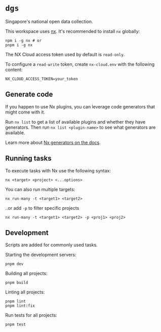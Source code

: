# `dgs`

Singapore's national open data collection.

This workspace uses [nx](https://nx.dev). It's recommended to install `nx` globally:

```shell
npm i -g nx # or
pnpm i -g nx
```

The NX Cloud access token used by default is `read-only`.

To configure a `read-write` token, create `nx-cloud.env` with the following content:

```env
NX_CLOUD_ACCESS_TOKEN=your_token
```

## Generate code

If you happen to use Nx plugins, you can leverage code generators that might come with it.

Run `nx list` to get a list of available plugins and whether they have generators. Then run `nx list <plugin-name>` to see what generators are available.

Learn more about [Nx generators on the docs](https://nx.dev/plugin-features/use-code-generators).

## Running tasks

To execute tasks with Nx use the following syntax:

```shell
nx <target> <project> <...options>
```

You can also run multiple targets:

```shell
nx run-many -t <target1> <target2>
```

..or add `-p` to filter specific projects

```shell
nx run-many -t <target1> <target2> -p <proj1> <proj2>
```

## Development

Scripts are added for commonly used tasks.

Starting the development servers:

```shell
pnpm dev
```

Building all projects:

```shell
pnpm build
```

Linting all projects:

```shell
pnpm lint
pnpm lint:fix 
```

Run tests for all projects:

```shell
pnpm test
```
